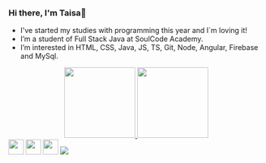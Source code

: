 ### Hi there, I'm Taisa👋

- I've started my studies with programming this year and I´m loving it!
- I’m a student of Full Stack Java at SoulCode Academy.
- I’m interested in HTML, CSS, Java, JS, TS, Git, Node, Angular, Firebase and MySql. 


<div align="center">
  <a href="https://github.com/Taisaferreiraflavio">
  <img height="140em" src="https://github-readme-stats.vercel.app/api?username=robunye&show_icons=false&theme=dark&include_all_commits=true&count_private=true"/>
  <img height="140em" src="https://github-readme-stats.vercel.app/api/top-langs/?username=Taisaferreiraflavio&layout=compact&langs_count=7&theme=dark"/>
</div>

  
  <div>
  <a href="https://www.linkedin.com/in/taisa-ferreira-flavio-009a7389" target="_blank"><img height="30px" src="https://img.shields.io/badge/LinkedIn-0077B5?style=for-the-badge&logo=linkedin&logoColor=white" target="_blank"/></a>
    <a href="https://instagram.com/taisaferreira.09" target="_blank"><img height="30px" src="https://img.shields.io/badge/Instagram-E4405F?style=for-the-badge&logo=instagram&logoColor=white" target="_blank"/></a>
  <a href="mailto:taisaferreiraflavio@gmail.com"><img height="30px" src="https://img.shields.io/badge/Gmail-D14836?style=for-the-badge&logo=gmail&logoColor=white" target="_blank"/></a>
     <a href ="https://wa.me/5516992364321"><img src="https://img.shields.io/badge/WhatsApp-25D366?style=for-the-badge&logo=whatsapp&logoColor=white" target="_blank"></a>
  </div>
  
  
  


